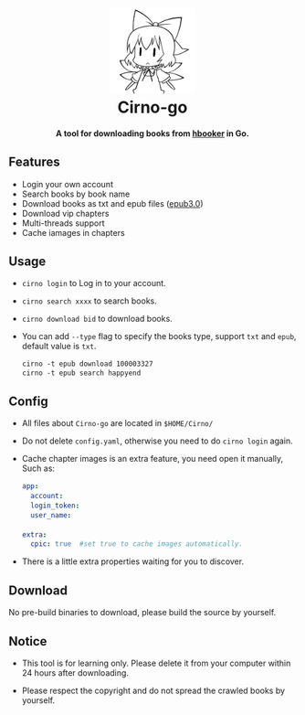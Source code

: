 
<h1 align="center">
  <img src="./assets/cirno.png" alt="Cirno" width="150">
  <br>Cirno-go<br>
</h1>

<h4 align="center">A tool for downloading books from <a href="https://www.ciweimao.com">hbooker</a> in Go.</h4>

## Features

- Login your own account
- Search books by book name
- Download books as txt and epub files ([epub3.0](http://idpf.org/epub/30/))
- Download vip chapters
- Multi-threads support
- Cache iamages in chapters

## Usage

- `cirno login` to Log in to your account.
- `cirno search xxxx` to search books.
- `cirno download bid` to download books.
- You can add `--type` flag to specify the books type, support `txt` and `epub`, default value is `txt`.
  
  ```shell
  cirno -t epub download 100003327
  cirno -t epub search happyend
  ```

## Config

- All files about `Cirno-go` are located in `$HOME/Cirno/`
- Do not delete `config.yaml`, otherwise you need to do `cirno login` again.
- Cache chapter images is an extra feature, you need open it manually, Such as:

  ```yaml
  app:
    account: 
    login_token: 
    user_name: 

  extra:
    cpic: true  #set true to cache images automatically.
  ```
- There is a little extra properties waiting for you to discover.



## Download

No pre-build binaries to download, please build the source by yourself.

## Notice

- This tool is for learning only. Please delete it from your computer within 24 hours after downloading.

- Please respect the copyright and do not spread the crawled books by yourself.

 